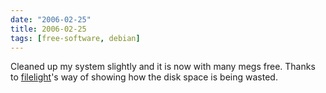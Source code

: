 ```yaml
---
date: "2006-02-25"
title: 2006-02-25
tags: [free-software, debian]
---
```

Cleaned up my system slightly and it is now with many megs free.
Thanks to [filelight](http://packages.debian.org/filelight)'s way
of showing how the disk space is being wasted.


